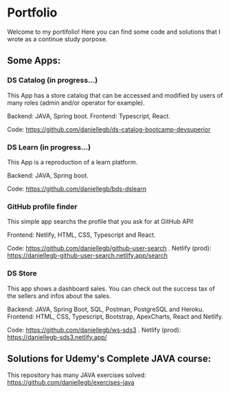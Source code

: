 # Portfolio

Welcome to my portifolio! Here you can find some code and solutions that I wrote as a continue study porpose.

## Some Apps:

### DS Catalog (in progress...)

This App has a store catalog that can be accessed and modified by users of many roles (admin and/or operator for example). 

Backend: JAVA, Spring boot.
Frontend: Typescript, React.

Code: https://github.com/daniellegb/ds-catalog-bootcamp-devsuperior


### DS Learn (in progress...)

This App is a reproduction of a learn platform. 

Backend: JAVA, Spring boot.

Code: https://github.com/daniellegb/bds-dslearn


### GitHub profile finder

This simple app searchs the profile that you ask for at GitHub API!

Frontend: Netlify, HTML, CSS, Typescript and React.

Code: https://github.com/daniellegb/github-user-search .
Netlify (prod): https://daniellegb-github-user-search.netlify.app/search


### DS Store

This app shows a dashboard sales. You can check out the success tax of the sellers and infos about the sales.

Backend: JAVA, Spring Boot, SQL, Postman, PostgreSQL and Heroku.
Frontend: HTML, CSS, Typescript, Bootstrap, ApexCharts, React and Netlify.

Code: https://github.com/daniellegb/ws-sds3 .
Netlify (prod): https://daniellegb-sds3.netlify.app/


## Solutions for Udemy's Complete JAVA course:

This repository has many JAVA exercises solved: https://github.com/daniellegb/exercises-java
